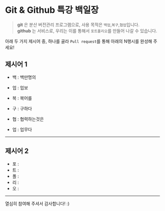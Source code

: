 # Git & Github 특강 백일장
> **git** 은 분산 버전관리 프로그램으로, 사용 목적은 `백업`,`복구`,`협업`입니다.   
> **github** 는 서비스로, 우리는 이를 통해서 `포트폴리오`를 만들어 나갈 수 있습니다.

아래 두 가지 제시어 중, 하나를 골라 `Pull request`를 통해 아래의 N행시를 완성해 주세요!

## 제시어 1
- 백 : 백만명의
- 업 : 업보

- 복 : 복어를
- 구 : 구하다

- 협 : 협력하는것은
- 업 : 업무다

---
## 제시어 2
- 포 : 
- 트 : 
- 폴 : 
- 리 : 
- 오 : 

---
열심히 참여해 주셔서 감사합니다! :)